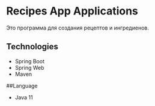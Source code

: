 # Recipes App Applications

Это программа для создания рецептов и ингредиенов.

## Technologies
- Spring Boot
- Spring Web
- Maven

##Language
- Java 11